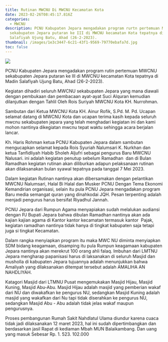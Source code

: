 ```yaml
---
title: Rutinan MWCNU Di MWCNU Kecamatan Kota
date: 2023-02-26T08:45:17.816Z
categories:
  - MWCNU
description: PCNU Kabupaten Jepara mengadakan program rurtn pertemuan MWCNU
  sekabupaten Jepara putaran ke III di MWCNU kecamatan Kota tepatnya di Madin
  Salafiyah Ujung Batu, Ahad (26-2-2023).
thumbnail: /images/1e3c3447-6c21-43f1-9569-79770ebafa7d.jpg
toc: false
---
```

![](/images/2fb744f2-93bb-4941-a0c8-9c60ad08be52.jpg)

PCNU Kabupaten Jepara mengadakan program rutin pertemuan MWCNU sekabupaten Jepara putaran ke III di MWCNU kecamatan Kota tepatnya di Madin Salafiyah Ujung Batu, Ahad (26-2-2023). 

Kegiatan dihadiri seluruh MWCNU sekabupaten Jepara yang mana diawali dengan pembukaan dan pembacaan ayat-ayat Suci Alquran kemudian dilanjutkan dengan Tahlil Oleh Rois Suriyah MWCNU Kota KH. Nurrohman.

Sambutan dari Ketua MWCNU Kota KH. Ainur Rofik, S.Pd. M. Pd. Ucapan selamat datang di MWCNU Kota dan ucapan terima kasih kepada seluruh mwcnu sekabupaten jepara yang telah menghadari kegiatan ini dan kami  mohon nantinya dikegiatan mwcnu tepat waktu sehingga acara berjalan lancar.

Kh. Haris Rohman ketua PCNU Kabupaten Jepara dalam sambutan mengucapkan selamat kepada Rois Syuriah Nalumsari K. Nurkhan dan ketua Tanfidliyah Habib Sholeh Aljufri sebagai pengurus Baru MWCNU Nalusari.  ini adalah kegiatan penutup sebelum Ramadhan  dan di Bulan Ramadhan kegiatan rutinan akan diliburkan adapun pelaksanaan rutinan akan dilaksanakan bulan syawal tepatnya pada tanggal 7 Mei 2023.

Dalam kegiatan Rutinan nantinya akan dibersamakan dengan pelantikan MWCNU Nalumsari, Halal Bi Halal dan Musker PCNU Dengan Tema Ekonomi Kemandirian organisasi, selain itu pula PCNU Jepara mengadakan program Baru media semangat quran yang dinahkodai JQH. Pesan terpenting adalah menjadi pengurus harus bersifat Riyadhul Jannah.

PCNU Jepara dari Rumpun Agama menyapiakan sudah melalukan audiansi dengan PJ Bupati Jepara bahwa dibulan Ramadhan nantinya akan ada kajian kajian agama di Kantor kantor kecamatan termasuk kantor  Pajak, kegiatan ramadhan nantinya tidak hanya di tingkat kabupaten saja tetapi juga si tingkat Kecamatan.

Dalam rangka menyiapkan program itu maka MWC NU diminta menyiapkan SDM bidang keagamaan, disamping itu pula Rumpun keagamaan kabupaten Jepara nantinya akan merekrut 100 orang ahli falaq. Imbuhan dari LMTNU Jepara mengharap papanisasi harus di laksanakan di seluruh Masjid dan musholla di kabupaten Jepara tujuannya adalah menunjukkan bahwa Amaliyah yang dilaksanakan ditempat tersebut adalah AMALIHA AN NAHDLIYAH.  

Katagori Masjid dari LTMNU Pusat mengemukakan Masjid Hijau, Masjid Kuning, Masjid Abu-Abu. Masjid Hijau adalah masjid yang pemberian wakaf dari NU dan diwakafkan ke pengurus NU, sedangkan Masjid Kuning adalah masjid yang wakafkan dari Nu tapi tidak diserahkan ke pengurus NU, sedangkan Masjid Abu - Abu adalah tidak jelas wakaf maupun pengurusnya. 

Proses pembangunan Rumah Sakit Nahdlatul Ulama diundur karena cuaca tidak jadi dilaksanakan 12 maret 2023, hal ini sudah dipertimbangkan dan berdasarkan jasil Rapat di kediaman Mbah MUN Balaikambang. Dan uang yang masuk Sebesar Rp. 1. 523. 102.000